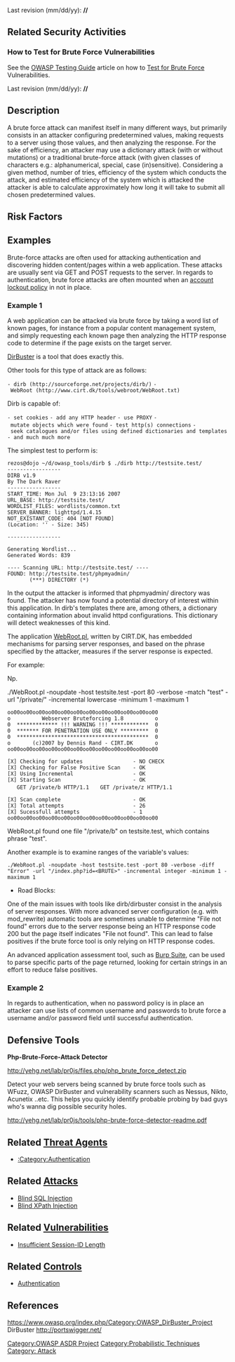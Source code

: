 

Last revision (mm/dd/yy): **//**

## Related Security Activities

### How to Test for Brute Force Vulnerabilities

See the [OWASP Testing
Guide](:Category:OWASP_Testing_Project "wikilink") article on how to
[Test for Brute
Force](Testing_for_Brute_Force_\(OWASP-AT-004\) "wikilink")
Vulnerabilities.

Last revision (mm/dd/yy): **//**

## Description

A brute force attack can manifest itself in many different ways, but
primarily consists in an attacker configuring predetermined values,
making requests to a server using those values, and then analyzing the
response. For the sake of efficiency, an attacker may use a dictionary
attack (with or without mutations) or a traditional brute-force attack
(with given classes of characters e.g.: alphanumerical, special, case
(in)sensitive). Considering a given method, number of tries, efficiency
of the system which conducts the attack, and estimated efficiency of the
system which is attacked the attacker is able to calculate approximately
how long it will take to submit all chosen predetermined values.

## Risk Factors

## Examples

Brute-force attacks are often used for attacking authentication and
discovering hidden content/pages within a web application. These attacks
are usually sent via GET and POST requests to the server. In regards to
authentication, brute force attacks are often mounted when an [account
lockout
policy](https://www.owasp.org/index.php/Authentication_Cheat_Sheet#Implement_Account_Lockout)
in not in place.

### Example 1

A web application can be attacked via brute force by taking a word list
of known pages, for instance from a popular content management system,
and simply requesting each known page then analyzing the HTTP response
code to determine if the page exists on the target server.

[DirBuster](https://www.owasp.org/index.php/Category:OWASP_DirBuster_Project)
is a tool that does exactly this.

Other tools for this type of attack are as follows:

`- dirb (http://sourceforge.net/projects/dirb/)`
`- WebRoot (http://www.cirt.dk/tools/webroot/WebRoot.txt)`

Dirb is capable of:

`- set cookies`
`- add any HTTP header`
`- use PROXY`
`- mutate objects which were found`
`- test http(s) connections`
`- seek catalogues and/or files using defined dictionaries and templates`
`- and much much more`

The simplest test to perform is:

    rezos@dojo ~/d/owasp_tools/dirb $ ./dirb http://testsite.test/
    -----------------
    DIRB v1.9
    By The Dark Raver
    -----------------
    START_TIME: Mon Jul  9 23:13:16 2007
    URL_BASE: http://testsite.test/
    WORDLIST_FILES: wordlists/common.txt
    SERVER_BANNER: lighttpd/1.4.15
    NOT_EXISTANT_CODE: 404 [NOT FOUND]
    (Location: '' - Size: 345)

    -----------------

    Generating Wordlist...
    Generated Words: 839

    ---- Scanning URL: http://testsite.test/ ----
    FOUND: http://testsite.test/phpmyadmin/
           (***) DIRECTORY (*)

In the output the attacker is informed that phpmyadmin/ directory was
found. The attacker has now found a potential directory of interest
within this application. In dirb's templates there are, among others, a
dictionary containing information about invalid httpd configurations.
This dictionary will detect weaknesses of this kind.

The application
[WebRoot.pl](http://www.cirt.dk/tools/webroot/WebRoot.txt), written by
CIRT.DK, has embedded mechanisms for parsing server responses, and based
on the phrase specified by the attacker, measures if the server response
is expected.

For example:

Np.

./WebRoot.pl -noupdate -host testsite.test -port 80 -verbose -match
"test" -url "/private/<BRUTE>" -incremental lowercase -minimum 1
-maximum 1

`oo00oo00oo00oo00oo00oo00oo00oo00oo00oo00oo00oo00`
`o          Webserver Bruteforcing 1.8          o`
`0  ************* !!! WARNING !!! ************  0`
`0  ******* FOR PENETRATION USE ONLY *********  0`
`0  ******************************************  0`
`o       (c)2007 by Dennis Rand - CIRT.DK       o`
`oo00oo00oo00oo00oo00oo00oo00oo00oo00oo00oo00oo00`

`[X] Checking for updates                - NO CHECK`
`[X] Checking for False Positive Scan    - OK`
`[X] Using Incremental                   - OK`
`[X] Starting Scan                       - OK`
`   GET /private/b HTTP/1.1`
`   GET /private/z HTTP/1.1`

`[X] Scan complete                       - OK`
`[X] Total attempts                      - 26`
`[X] Sucessfull attempts                 - 1`
`oo00oo00oo00oo00oo00oo00oo00oo00oo00oo00oo00oo00`

WebRoot.pl found one file "/private/b" on testsite.test, which contains
phrase "test".

Another example is to examine ranges of the variable's values:

    ./WebRoot.pl -noupdate -host testsite.test -port 80 -verbose -diff "Error" -url "/index.php?id=<BRUTE>" -incremental integer -minimum 1 -maximum 1

  - Road Blocks:

One of the main issues with tools like dirb/dirbuster consist in the
analysis of server responses. With more advanced server configuration
(e.g. with mod_rewrite) automatic tools are sometimes unable to
determine "File not found" errors due to the server response being an
HTTP response code 200 but the page itself indicates "File not found".
This can lead to false positives if the brute force tool is only relying
on HTTP response codes.

An advanced application assessment tool, such as [Burp
Suite](http://portswigger.net/), can be used to parse specific parts of
the page returned, looking for certain strings in an effort to reduce
false positives.

### Example 2

In regards to authentication, when no password policy is in place an
attacker can use lists of common username and passwords to brute force a
username and/or password field until successful authentication.

## Defensive Tools

**Php-Brute-Force-Attack Detector**

<http://yehg.net/lab/pr0js/files.php/php_brute_force_detect.zip>

Detect your web servers being scanned by brute force tools such as
WFuzz, OWASP DirBuster and vulnerability scanners such as Nessus, Nikto,
Acunetix ..etc. This helps you quickly identify probable probing by bad
guys who's wanna dig possible security holes.

<http://yehg.net/lab/pr0js/tools/php-brute-force-detector-readme.pdf>

## Related [Threat Agents](Threat_Agents "wikilink")

  - [:Category:Authentication](:Category:Authentication "wikilink")

## Related [Attacks](Attacks "wikilink")

  - [Blind SQL Injection](Blind_SQL_Injection "wikilink")
  - [Blind XPath Injection](Blind_XPath_Injection "wikilink")

## Related [Vulnerabilities](Vulnerabilities "wikilink")

  - [Insufficient Session-ID
    Length](Insufficient_Session-ID_Length "wikilink")

## Related [Controls](Controls "wikilink")

  - [Authentication](Authentication "wikilink")

## References

<https://www.owasp.org/index.php/Category:OWASP_DirBuster_Project>
DirBuster <http://portswigger.net/>

[Category:OWASP ASDR Project](Category:OWASP_ASDR_Project "wikilink")
[Category:Probabilistic
Techniques](Category:Probabilistic_Techniques "wikilink") [Category:
Attack](Category:_Attack "wikilink")